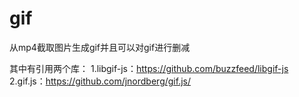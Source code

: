 # gif
从mp4截取图片生成gif并且可以对gif进行删减

其中有引用两个库：
1.libgif-js：https://github.com/buzzfeed/libgif-js
2.gif.js：https://github.com/jnordberg/gif.js/
